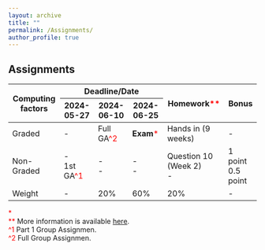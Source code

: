 ```yaml
---
layout: archive
title: ""
permalink: /Assignments/
author_profile: true
---
```


## Assignments

<table>
  <thead>
    <tr>
      <th rowspan="2" style="text-align: center;">Computing factors</th>
      <th colspan="3" style="text-align: center;">Deadline/Date</th>
      <th rowspan="2" style="text-align: center;">Homework<span style="color: red;">**</span></th>
      <th rowspan="2" style="text-align: center;">Bonus</th>
    </tr>
    <tr>
      <th style="text-align: center;">2024-05-27</th>
      <th style="text-align: center;">2024-06-10</th>
      <th style="text-align: center;">2024-06-25</th>
    </tr>
  </thead>
  <tbody>
    <tr>
      <td>Graded</td>
      <td>-</td>
      <td>Full GA<span style="color: red;">^2</span></td>
      <td><strong>Exam</strong><span style="color: red;">*</span></td>
      <td>Hands in (9 weeks)</td>
      <td>-</td>
    </tr>
    <tr>
      <td>Non-Graded</td>
      <td>-<br>1st GA<span style="color: red;">^1</span></td>
      <td>-<br>-</td>
      <td>-<br>-</td>
      <td>Question 10 (Week 2)<br>-</td>
      <td>1 point <br> 0.5 point</td>
    </tr>
    <tr>
      <td>Weight</td>
      <td>-</td>
      <td>20%</td>
      <td>60%</td>
      <td>20%</td>
      <td>-</td>
    </tr>
  </tbody>
</table>

<div class="footnote">
  <span style="color: red;">*</span>
</div>

<div class="footnote">
  <span style="color: red;">**</span> More information is available
  <a href="https://tshahedi.github.io/adav-course/Labs/" target="_blank">here</a>.
</div>

<div class="footnote">
  <span style="color: red;">^1</span> Part 1 Group Assignmen.
</div>

<div class="footnote">
  <span style="color: red;">^2</span> Full Group Assignmen.
</div>
